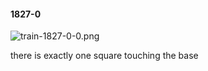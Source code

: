 #### 1827-0
![train-1827-0-0.png](https://github.com/lil-lab/nlvr/raw/master/nlvr/train/images/70/train-1827-0-0.png "train-1827-0-0.png")

there is exactly one square touching the base